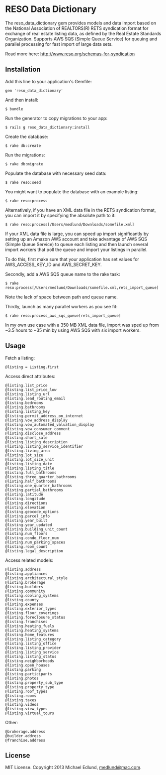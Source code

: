 # RESO Data Dictionary

The reso_data_dictionary gem provides models and data import based on the National Association of REALTORS(R) RETS syndication format for exchange of real estate listing data, as defined by the Real Estate Standards Organization. Supports AWS SQS (Simple Queue Service) for queuing and parallel processing for fast import of large data sets.

Read more here:
http://www.reso.org/schemas-for-syndication

## Installation

Add this line to your application's Gemfile:

	gem 'reso_data_dictionary'

And then install:

    $ bundle

Run the generator to copy migrations to your app:

    $ rails g reso_data_dictionary:install

Create the database:

    $ rake db:create

Run the migrations:

    $ rake db:migrate

Populate the database with necessary seed data:

	$ rake reso:seed

You might want to populate the database with an example listing:

	$ rake reso:process

Alternatively, if you have an XML data file in the RETS syndication format, you can import it by specifying the absolute path to it:

	$ rake reso:process[/Users/medlund/Downloads/somefile.xml]

If your XML data file is large, you can speed up import significantly by setting up an Amazon AWS account and take advantage of AWS SQS (Simple Queue Service) to queue each listing and then launch several import workers that poll the queue and import your listings in parallel.

To do this, first make sure that your application has set values for AWS_ACCESS_KEY_ID and AWS_SECRET_KEY.

Secondly, add a AWS SQS queue name to the rake task:

	$ rake reso:process[/Users/medlund/Downloads/somefile.xml,rets_import_queue]

Note the lack of space between path and queue name.

Thirdly, launch as many parallel workers as you see fit:

	$ rake reso:process_aws_sqs_queue[rets_import_queue]

In my own use case with a 350 MB XML data file, import was sped up from ~3.5 hours to ~35 min by using AWS SQS with six import workers.


## Usage

Fetch a listing:

	@listing = Listing.first

Access direct attributes:

	@listing.list_price
	@listing.list_price_low
	@listing.listing_url
	@listing.lead_routing_email
	@listing.bedrooms
	@listing.bathrooms
	@listing.listing_key
	@listing.permit_address_on_internet
	@listing.vow_address_display
	@listing.vow_automated_valuation_display
	@listing.vow_consumer_comment
	@listing.disclose_address
	@listing.short_sale
	@listing.listing_description
	@listing.listing_service_identifier
	@listing.living_area
	@listing.lot_size
	@listing.lot_size_unit
	@listing.listing_date
	@listing.listing_title
	@listing.full_bathrooms
	@listing.three_quarter_bathrooms
	@listing.half_bathrooms
	@listing.one_quarter_bathrooms
	@listing.partial_bathrooms
	@listing.latitude
	@listing.longitude
	@listing.directions
	@listing.elevation
	@listing.geocode_options
	@listing.parcel_info
	@listing.year_built
	@listing.year_updated
	@listing.building_unit_count
	@listing.num_floors
	@listing.condo_floor_num
	@listing.num_parking_spaces
	@listing.room_count
	@listing.legal_description

Access related models:

	@listing.address
	@listing.appliances
	@listing.architectural_style
	@listing.brokerage
	@listing.builders
	@listing.community
	@listing.cooling_systems
	@listing.county
	@listing.expenses
	@listing.exterior_types
	@listing.floor_coverings
	@listing.foreclosure_status
	@listing.franchises
	@listing.heating_fuels
	@listing.heating_systems
	@listing.home_features
	@listing.listing_category
	@listing.listing_office
	@listing.listing_provider
	@listing.listing_service
	@listing.listing_status
	@listing.neighborhoods
	@listing.open_houses
	@listing.parking
	@listing.participants
	@listing.photos
	@listing.property_sub_type
	@listing.property_type
	@listing.roof_types
	@listing.rooms
	@listing.taxes
	@listing.videos
	@listing.view_types
	@listing.virtual_tours

Other:

	@brokerage.address
	@builder.address
	@franchise.address

## License

MIT License. Copyright 2013 Michael Edlund, medlund@mac.com.

  

